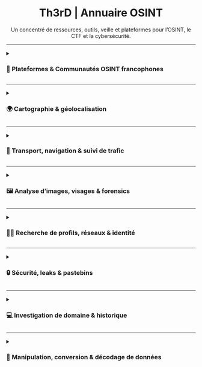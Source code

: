 <div align="center">

<h1>Th3rD | Annuaire OSINT</h1>  
Un concentré de ressources, outils, veille et plateformes pour l’OSINT, le CTF et la cybersécurité.

</div>

---

<details>
<summary><h3>👥 Plateformes & Communautés OSINT francophones</h3></summary>

|        | Plateforme        | Description |
|:------:|:------------------|:------------|
| <img src="https://i.ibb.co/0jMdQ4r3/favicon-V2.png" width="24"/> | [Isfred](https://isfred.fr/) | Plateforme française de challenges interactifs, quiz et cours OSINT pour la progression et l’autoévaluation. |
| <img src="https://openfacto.fr/wp-content/uploads/2024/07/cropped-White-Smoke-with-Medium-Blue-1-192x192.jpg" width="24"/> | [OpenFacto](https://openfacto.fr/) | Communauté, articles, guides pratiques et newsletter dédiée à l’OSINT francophone. |
| <img src="https://oscarzulu.org/favicon.ico" width="24"/> | [Oscar Zulu](https://oscarzulu.org/) | Communauté active organisant des CTF OSINT, partages de ressources, articles et ateliers en ligne. |
| <img src="https://osint4fun.eu/favicon.ico" width="24"/> | [OSINT4Fun](https://www.osint4fun.eu/) | Communauté, ateliers, challenges et événements OSINT francophones (CTF, guides pratiques). |
| <img src="https://osintfr.com/favicon.ico" width="24"/> | [OSINTFR](https://osintfr.com/) | Blog, veille, actualités et ressources francophones pour l’OSINT, cybersécurité et investigation. |
| <img src="https://osintracker.com/favicon.ico" width="24"/> | [Osintracker](https://osintracker.com/) | Agrégateur de ressources OSINT : outils, blogs, podcasts, chaînes, événements, actualités. |
| <img src="https://ozint.eu/assets/images/brand/o.png" width="24"/> | [Osintopia](https://ozint.eu/) | Portail communautaire proposant des challenges, ateliers, guides pratiques et ressources pédagogiques. |
| <img src="https://projetfox.com/favicon.ico" width="24"/> | [Projet Fox](https://projetfox.com/) | Communauté et portail de guides, outils, articles, veille, forum d’entraide et ressources OSINT. |

</details>

---

<details>
<summary><h3>🌍 Cartographie & géolocalisation</h3></summary>

|        | Outil        | Description |
|:------:|:------------------|:------------|
| <img src="https://graffiti-database.com/themes/custom/graffitidatabase/favicon.ico" width="24"/> | [Graffiti Database](https://graffiti-database.com/index.php/) | Recherche et recoupement d’images et de localisations de graffitis dans le monde. |
| <img src="https://icons.veryicon.com/png/o/application/awesome-common-free-open-source-icon/map-marked-alt-1.png" width="24"/> | [MapConnect](https://noobosaurus-r3x.github.io/MapConnect/) | Gestion avancée de points GPS sur carte interactive, édition et export local, sans collecte de données.<br><div align="right"><i><sub>par [Noobosaurus R3x](https://noobosaurusr3x.fr/)</sub></i></div> |
| <img src="https://static.xx.fbcdn.net/rsrc.php/v4/yh/r/tMT3WIParw8.png" width="24"/> | [Mapillary](https://www.mapillary.com/app/) | Exploration de vues piétonnes mondiales, photos collaboratives de rues et quartiers. |
| <img src="https://overpass-turbo.eu/assets/favicon.ico" width="24"/> | [Overpass Turbo](https://overpass-turbo.eu/) | Extraction et analyse avancée de données OpenStreetMap. |
| <img src="https://nicolas-dufour.github.io/assets/logo.svg" width="24"/> | [Plonk](https://nicolas-dufour.github.io/plonk) | IA de géolocalisation d’images : prédit la localisation probable d’une photo, affiche une carte de densité globale.<br><div align="right"><i><sub>par <a href="https://github.com/nicolas-dufour">Nicolas Dufour</a></sub></i></div> |
| <img src="https://suncalc.org/favicon.ico" width="24"/> | [SunCalc](https://suncalc.org/) | Calcul des ombres et de l’ensoleillement à une date et heure précise. |
| <img src="https://what3words.com/favicon.ico" width="24"/> | [What3Words](https://what3words.com/) | Localisation ultra-précise de tout lieu via trois mots uniques. |
| <img src="https://fr.worldcam.eu/images/favicon-32x32.png" width="24"/> | [WorldCam](https://fr.worldcam.eu/) | Accès à des webcams publiques mondiales : observation de lieux, villes, météo en direct. |
| <img src="https://livingatlas.arcgis.com/wayback/esri-favicon-light-32.png" width="24"/> | [ArcGIS Wayback Imagery](https://livingatlas.arcgis.com/wayback/) | Accès à l’historique des images satellites pour l’analyse de l’évolution des lieux dans le temps. |

</details>

---

<details>
<summary><h3>🚦 Transport, navigation & suivi de trafic</h3></summary>

<strong>✈️ Suivi et analyse aérien</strong>

|        | Outil        | Description |
|:------:|:------------------|:------------|
| <img src="https://globe.adsbexchange.com/images/cropped-Stealth-1-32x32.png" width="24"/> | [ADSBexchange](https://globe.adsbexchange.com/) | Suivi mondial en temps réel de vols, historique et données brutes ADS-B. |
| <img src="https://www.flightradar24.com/static/favicons/favicon.svg" width="24"/> | [Flightradar24](https://www.flightradar24.com/) | Suivi en direct des vols et avions dans le monde entier, historique, infos détaillées. |

<strong>🚢 Suivi et analyse maritime</strong>

|        | Outil        | Description |
|:------:|:------------------|:------------|
| <img src="https://globalfishingwatch.org/wp-content/uploads/cropped-gfwisologo512x512-1-1-32x32.png" width="24"/> | [Global Fishing Watch](https://globalfishingwatch.org/map) | Cartographie mondiale des navires de pêche et surveillance de l’activité maritime. |
| <img src="https://cdn-1.webcatalog.io/catalog/marinetraffic/marinetraffic-icon-filled-256.webp" width="24"/> | [MarineTraffic](https://www.marinetraffic.com/) | Suivi en temps réel des navires, trafic maritime mondial, infos portuaires et historiques AIS. |
| <img src="https://www.myshiptracking.com/favicon.ico" width="24"/> | [MyShipTracking](https://www.myshiptracking.com/) | Suivi en temps réel des navires et de la flotte mondiale, visualisation sur carte AIS. |
| <img src="https://www.vesselfinder.com/favicon.ico" width="24"/> | [VesselFinder](https://www.vesselfinder.com/) | Suivi mondial en temps réel des bateaux, AIS, historique de positions et infos navires. |

</details>

---

<details>
<summary><h3>🖼️ Analyse d’images, visages & forensics</h3></summary>

<strong>🔬 Analyse forensique & métadonnées</strong>

|        | Outil        | Description |
|:------:|:------------------|:------------|
| <img src="https://www.aperisolve.com/static/img/logo.svg" width="24"/> | [AperiSolve](https://www.aperisolve.com/) | Analyse d’images : couches, stéganographie, métadonnées, miniatures, OCR. |
| <img src="https://www.osint4fun.eu/favicon.ico" width="24"/> | [EXIF Tool OSINT4Fun](https://www.osint4fun.eu/exif/) | Extraction et analyse EXIF (format, géolocalisation, appareil…).<br><div align="right"><i><sub>par <a href="https://www.linkedin.com/in/alain-godon/">AlGo</a></sub></i></div> |
| <img src="https://facecheck.id/favicon.ico" width="24"/> | [FaceCheck.ID](https://facecheck.id/fr) | Recherche inversée de visage sur le web, réseaux sociaux et actualités. |
| <img src="https://fotoforensics.com/favicon.ico" width="24"/> | [FotoForensics](https://fotoforensics.com/) | Analyse de la manipulation d’images (ELA, métadonnées, histogramme). |
| <img src="https://29a.ch/favicon.ico" width="24"/> | [Photo Forensics (29a.ch)](https://29a.ch/photo-forensics/#forensic-magnifier) | Outils de forensique sur images : ELA, grossissement, manipulations. |

<strong>🖼️ Banques d’images & recherche inversée</strong>

|        | Outil        | Description |
|:------:|:------------------|:------------|
| <img src="https://www.adobe.com/favicon.ico" width="24"/> | [Adobe Stock](https://stock.adobe.com/fr/) | Banque d’images professionnelle avec recherche inversée. |
| <img src="https://depositphotos.com/favicon.ico" width="24"/> | [Depositphotos](https://fr.depositphotos.com/) | Banque d’images avec recherche inversée. |
| <img src="https://www.dreamstime.com/favicon.ico" width="24"/> | [Dreamstime](https://www.dreamstime.com/) | Banque d’images avec recherche inversée. |
| <img src="https://www.gettyimages.fr/favicon.ico" width="24"/> | [Getty Images](https://www.gettyimages.fr/) | Banque d’images avec recherche inversée. |
| <img src="https://upload.wikimedia.org/wikipedia/commons/thumb/d/d6/Google_Lens_Icon.svg/192px-Google_Lens_Icon.svg.png?20230514215757" width="24"/> | [Google Images](https://images.google.com/) | Recherche inversée sur l’ensemble du web. |
| <img src="https://cdn-icons-png.flaticon.com/512/906/906343.png" width="24"/> | [iStockPhoto](https://www.istockphoto.com/) | Banque d’images avec recherche inversée. |
| <img src="https://pimeyes.com/favicon.ico" width="24"/> | [PimEyes](https://pimeyes.com/en) | Recherche inversée de visages à partir d’une photo. |
| <img src="https://www.shutterstock.com/favicon.ico" width="24"/> | [Shutterstock](https://www.shutterstock.com/) | Banque d’images avec recherche inversée. |
| <img src="https://tineye.com/assets/touch_icons/touch-icon-192x192.png" width="24"/> | [TinEye](https://tineye.com/) | Recherche inversée d’images pour retrouver l’origine et les occurrences. |
| <img src="https://cdn-icons-png.freepik.com/256/13390/13390552.png" width="24"/> | [Yandex Images](https://yandex.com/images/) | Recherche inversée globale, alternative à Google. |

</details>

---

<details>
<summary><h3>🕵️‍♂️ Recherche de profils, réseaux & identité</h3></summary>

|        | Outil        | Description |
|:------:|:------------------|:------------|
| <img src="https://epieos.com/favicon.ico" width="24"/> | [Epieos](https://epieos.com/) | Recherche de profils et informations associées à une adresse e-mail. |
| <img src="https://inflact.com/favicon.ico" width="24"/> | [Inflact Instagram Search](https://inflact.com/tools/instagram-search/) | Recherche de profils, hashtags et contenus Instagram sans connexion. |
| <img src="https://www.namechk.com/favicon.ico" width="24"/> | [Namechk](https://namechk.com/) | Vérification de disponibilité de pseudos ou noms sur de multiples réseaux sociaux. |
| <img src="https://predictalab.com/favicon.ico" width="24"/> | [Predicta Search](https://www.predictasearch.com/) | Recherche de l’empreinte numérique à partir d’un e‑mail ou numéro de téléphone (profils publics, réseaux, sites associés). |
| <img src="https://www.social-searcher.com/favicon.ico" width="24"/> | [Social Searcher](https://www.social-searcher.com/) | Recherche de mots, hashtags et profils sur les réseaux sociaux publics. |
| <img src="https://usersearch.org/favicon.ico" width="24"/> | [UserSearch](https://usersearch.org/) | Recherche de pseudos ou e-mails sur de nombreux services et plateformes. |
| <img src="https://osint.oscarzulu.org/files/99ea2ac139e20dc2443f9caac509ff8a/logo-rond-noir.png" width="24"/> | [UserCheck (Oscar Zulu)](https://usercheck.oscarzulu.org/) | Recherche de pseudo sur des dizaines de plateformes.<br><div align="right"><i><sub>par <a href="https://oscarzulu.org">Degun &amp; Tungst</a></sub></i></div> |
| <img src="https://ctf-osint.aege.fr/files/ac83d4caba18e5a85073fabef767b133/whatsmyname.png" width="24"/> | [WhatsMyName](https://whatsmyname.app/) | Recherche de la présence d’un pseudo sur des centaines de sites. |

</details>

---

<details>
<summary><h3>🔒 Sécurité, leaks & pastebins</h3></summary>

|        | Outil        | Description |
|:------:|:------------------|:------------|
| <img src="https://s3.amazonaws.com/rapidapi-prod-user/372ffabd-45c0-4270-b3cc-49f92bb3b23f" width="24"/> | [BreachDirectory](https://breachdirectory.org/) | Vérification de présence de données personnelles dans des bases compromises. |
| <img src="https://haveibeenpwned.com/apple-touch-icon-76x76.png" width="24"/> | [HaveIBeenPwned](https://haveibeenpwned.com/) | Vérification d’e-mails ou mots de passe dans des fuites de données. |
| <img src="https://intelx.io/favicon.ico" width="24"/> | [IntelX](https://intelx.io/) | Recherche de leaks, pastebins, bases compromises et dark web. |
| <img src="https://leakpeek.com/assets/img/lpfavi.png" width="24"/> | [LeakPeek](https://leakpeek.com/) | Recherche de leaks, pastebins, dumps et credentials exposés publiquement. |
| <img src="https://www.proxynova.com/favicon.ico" width="24"/> | [ProxyNova COMB Search](https://www.proxynova.com/tools/comb/) | Recherche dans la base COMB (milliards de paires email:mdp) issue de fuites historiques. |

</details>

---

<details>
<summary><h3>💻 Investigation de domaine & historique</h3></summary>

|        | Outil        | Description |
|:------:|:------------------|:------------|
| <img src="https://builtwith.com/favicon.ico" width="24"/> | [BuiltWith](https://builtwith.com/fr/) | Analyse technique d’un site web : CMS, frameworks, scripts, serveurs, etc. |
| <img src="https://images.icon-icons.com/2699/PNG/512/cloudflare_logo_icon_170372.png" width="24"/> | [Cloudflare Radar](https://radar.cloudflare.com/) | Analyse en temps réel du trafic, DNS, incidents et menaces sur Internet. |
| <img src="https://dashboard.snapcraft.io/site_media/appmedia/2022/09/exploitdb.png" width="24"/> | [Exploit-DB](https://www.exploit-db.com/) | Recherche d’exploits, vulnérabilités, failles publiées et proof-of-concept. |
| <img src="https://www.ipqualityscore.com/templates/img/icons/fav/favicon-32x32.png" width="24"/> | [IPQualityScore](https://www.ipqualityscore.com/ip-reputation-check/) | Vérification de réputation et analyse de risque d’une adresse IP. |
| <img src="https://i.ibb.co/FLwbFsmm/osintsh.png" width="24"/> | [Osint.sh](https://osint.sh/) | Recherche rapide de métadonnées, IP, DNS, domaines, WHOIS, S3, leaks, etc. |
| <img src="https://www.shodan.io/static/img/apple-touch-icon-192-4eb04af5.png" width="24"/> | [Shodan](https://www.shodan.io/) | Recherche d’appareils, serveurs et services exposés sur Internet. |
| <img src="https://i.ibb.co/d0XVC2FQ/subdomainfinder-0.png" width="24"/> | [Subdomain Finder (C99)](https://subdomainfinder.c99.nl/) | Recherche et découverte de sous-domaines publics pour un domaine. |
| <img src="https://i.ibb.co/dsT5RhJ9/snapsint.png" width="24"/> | [SynapsInt](https://synapsint.com/) | Plateforme multifonction pour recherche de domaines, e-mails, IP, réseaux sociaux, leaks, etc. |
| <img src="https://urlscan.io/favicon.ico" width="24"/> | [Urlscan.io](https://urlscan.io/) | Analyse automatisée d’URL : capture de page, ressources, scripts, détails techniques. |
| <img src="https://viewdns.info/favicon.ico" width="24"/> | [ViewDNS](https://viewdns.info/) | Analyse DNS, WHOIS, IP, domaines et géolocalisation. |
| <img src="https://www.virustotal.com/gui/images/manifest/icon-72x72.png" width="24"/> | [VirusTotal](https://www.virustotal.com/) | Analyse de fichiers, URL, domaines et IP : détection de malware et réputation. |
| <img src="https://web-static.archive.org/_static/images/archive.ico" width="24"/> | [Wayback Machine](https://web.archive.org/) | Consultation et sauvegarde de versions anciennes de pages web. |

</details>

---

<details>
<summary><h3>🧩 Manipulation, conversion & décodage de données</h3></summary>

|        | Outil        | Description |
|:------:|:------------------|:------------|
| <img src="https://cryptii.com/favicon.ico" width="24"/> | [Cryptii](https://cryptii.com/) | Conversion, décodage, chiffrement et manipulation visuelle de données (hex, base64, Morse, etc.). |
| <img src="https://cyberchef.net/assets/aecc661b69309290f600.ico" width="24"/> | [CyberChef](https://gchq.github.io/CyberChef/) | Manipulation, conversion, encodage, décodage et analyse de fichiers et données. |
| <img src="https://www.dcode.fr/favicon.ico" width="24"/> | [dCode - Identification de chiffrement](https://www.dcode.fr/identification-chiffrement) | Identification et conversion de types de chiffrement, hash, base, ciphers, etc. |
| <img src="https://emn178.github.io/online-tools/images/logo.svg" width="24"/> | [Online Tools by emn178](https://emn178.github.io/online-tools/) | Suite d’outils pour hashage, encodage, conversion et cryptage de données. |
| <img src="https://piellardj.github.io/stereogram-solver/favicon-32x32.png" width="24"/> | [Stereogram Solver](https://piellardj.github.io/stereogram-solver/) | Décodage automatique de stéréogrammes et révélation d’images cachées. |

</details>
